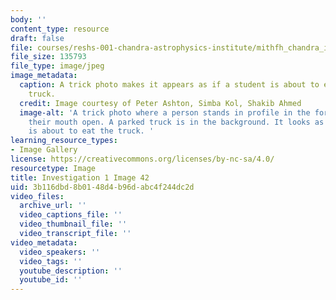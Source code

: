 ```yaml
---
body: ''
content_type: resource
draft: false
file: courses/reshs-001-chandra-astrophysics-institute/mithfh_chandra_inv1_trck4.jpg
file_size: 135793
file_type: image/jpeg
image_metadata:
  caption: A trick photo makes it appears as if a student is about to eat a large
    truck.
  credit: Image courtesy of Peter Ashton, Simba Kol, Shakib Ahmed
  image-alt: 'A trick photo where a person stands in profile in the foreground with
    their mouth open. A parked truck is in the background. It looks as if the person
    is about to eat the truck. '
learning_resource_types:
- Image Gallery
license: https://creativecommons.org/licenses/by-nc-sa/4.0/
resourcetype: Image
title: Investigation 1 Image 42
uid: 3b116dbd-8b01-48d4-b96d-abc4f244dc2d
video_files:
  archive_url: ''
  video_captions_file: ''
  video_thumbnail_file: ''
  video_transcript_file: ''
video_metadata:
  video_speakers: ''
  video_tags: ''
  youtube_description: ''
  youtube_id: ''
---
```

